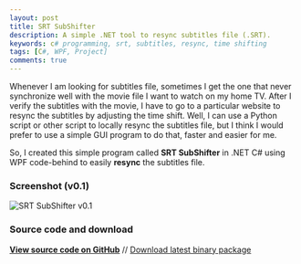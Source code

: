 ```yaml
---
layout: post
title: SRT SubShifter
description: A simple .NET tool to resync subtitles file (.SRT).
keywords: c# programming, srt, subtitles, resync, time shifting
tags: [C#, WPF, Project]
comments: true
---
```


Whenever I am looking for subtitles file, sometimes I get the one that never synchronize well with the movie file I want to watch on my home TV. After I verify the subtitles with the movie, I have to go to a particular website to resync the subtitles by adjusting the time shift. Well, I can use a Python script or other script to locally resync the subtitles file, but I think I would prefer to use a simple GUI program to do that, faster and easier for me.

So, I created this simple program called **SRT SubShifter** in .NET C# using WPF code-behind to easily **resync** the subtitles file.

### Screenshot (v0.1)

![SRT SubShifter v0.1](https://i.imgur.com/5whUyC2.png)

### Source code and download

[**View source code on GitHub**](https://github.com/heiswayi/srt-subshifter) // [Download latest binary package](https://github.com/heiswayi/srt-subshifter/releases)
